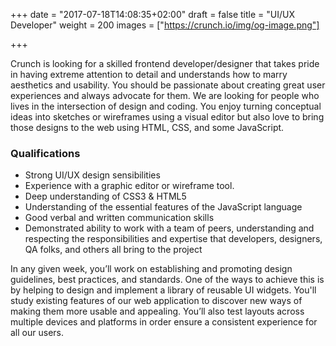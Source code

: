 +++
date = "2017-07-18T14:08:35+02:00"
draft = false
title = "UI/UX Developer"
weight = 200
images = ["https://crunch.io/img/og-image.png"]

+++

Crunch is looking for a skilled frontend developer/designer that takes pride in having extreme attention to detail and understands how to marry aesthetics and usability. You should be passionate about creating great user experiences and always advocate for them. We are looking for people who lives in the intersection of design and coding. You enjoy turning conceptual ideas into sketches or wireframes using a visual editor but also love to bring those designs to the web using HTML, CSS, and some JavaScript.

### Qualifications

* Strong UI/UX design sensibilities
* Experience with a graphic editor or wireframe tool.
* Deep understanding of CSS3 & HTML5
* Understanding of the essential features of the JavaScript language
* Good verbal and written communication skills
* Demonstrated ability to work with a team of peers, understanding and respecting the responsibilities and expertise that developers, designers, QA folks, and others all bring to the project

In any given week, you’ll work on establishing and promoting design guidelines, best practices, and standards. One of the ways to achieve this is by helping to design and implement a library of reusable UI widgets. You'll study existing features of our web application to discover new ways of making them more usable and appealing. You’ll also test layouts across multiple devices and platforms in order ensure a consistent experience for all our users.
